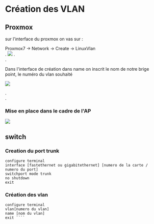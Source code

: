 
# Création des VLAN


## Proxmox 

sur l'interface du proxmox on vas sur :

Proxmox7 -> Network -> Create -> LinuxVlan  
.
![](https://media.discordapp.net/attachments/1313041657389781042/1313041657641304194/image.png?ex=674eb0d6&is=674d5f56&hm=3aab12f1d3f6e4aa67f373a9a62556a31d25fa98768ec18606974384c551ae5e&=&format=webp&quality=lossless)
.  
.

Dans l'interface de création dans name on inscrit le nom de notre brige point, le numéro du vlan souhaité

![](https://media.discordapp.net/attachments/1313041657389781042/1313043462320554014/image.png?ex=674eb284&is=674d6104&hm=e92251c00591ae1e1e1496faaf20f465d85fa9744ffee3af8fa51465281253d6&=&format=webp&quality=lossless&width=550&height=299)

.  
.  

### Mise en place dans le cadre de l'AP


![](https://media.discordapp.net/attachments/1313041657389781042/1313044940523049020/image.png?ex=674eb3e5&is=674d6265&hm=e518ce32d8fb4483731c09b5abaef3168c5d380ebba6f028ef586c06789a3423&=&format=webp&quality=lossless)

## switch

### Creation du port trunk
````
configure terminal
interface [fastethernet ou gigabitethernet] [numero de la carte / numero du port]
switchport mode trunk
no shutdown
exit
````
  
  ### Création des vlan
```` 
configure terminal	  	
vlan[numero du vlan]	  	
name [nom du vlan]	 	
exit ````
